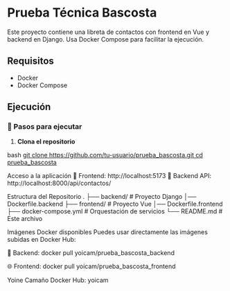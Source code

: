 # Prueba Técnica Bascosta

Este proyecto contiene una libreta de contactos con frontend en Vue y backend en Django. Usa Docker Compose para facilitar la ejecución.

## Requisitos

- Docker
- Docker Compose

## Ejecución

### 🔧 Pasos para ejecutar

1. **Clona el repositorio**

bash
[git clone https://github.com/tu-usuario/prueba_bascosta.git
cd prueba_bascosta](https://github.com/YoinerCamano/Prueba-Tecnica-Bascosta.git)

 Acceso a la aplicación
🔸 Frontend: http://localhost:5173
🔹 Backend API: http://localhost:8000/api/contactos/

Estructura del Repositorio
.
├── backend/                  # Proyecto Django
│── Dockerfile.backend
├── frontend/                 # Proyecto Vue
│── Dockerfile.frontend
├── docker-compose.yml        # Orquestación de servicios
└── README.md                 # Este archivo

Imágenes Docker disponibles
Puedes usar directamente las imágenes subidas en Docker Hub:

🐍 Backend: docker pull yoicam/prueba_bascosta_backend

🌐 Frontend: docker pull yoicam/prueba_bascosta_frontend

Yoine Camaño
Docker Hub: yoicam

